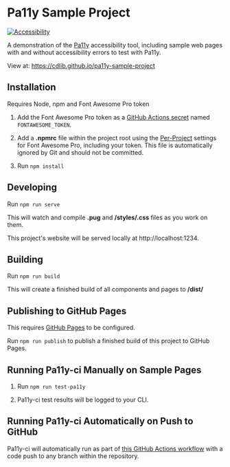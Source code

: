 # Pa11y Sample Project

[![Accessibility](https://github.com/cdlib/pa11y-sample-project/actions/workflows/accessibility.yml/badge.svg)](https://github.com/cdlib/pa11y-sample-project/actions/workflows/accessibility.yml)

A demonstration of the [Pa11y](https://github.com/pa11y/pa11y) accessibility tool, including sample web pages with and without accessibility errors to test with Pa11y.

View at: https://cdlib.github.io/pa11y-sample-project

## Installation

Requires Node, npm and Font Awesome Pro token

1. Add the Font Awesome Pro token as a [GitHub Actions secret](https://www.theserverside.com/blog/Coffee-Talk-Java-News-Stories-and-Opinions/GitHub-Actions-Secrets-Example-Token-Tutorial) named `FONTAWESOME_TOKEN`.

2. Add a **.npmrc** file within the project root using the [Per-Project](https://fontawesome.com/v5/docs/web/setup/use-package-managers#per-project) settings for Font Awesome Pro, including your token. This file is automatically ignored by Git and should not be committed.

3. Run `npm install`

## Developing

Run `npm run serve`

This will watch and compile **.pug** and **/styles/.css** files as you work on them.

This project's website will be served locally at http://localhost:1234.

## Building

Run `npm run build`

This will create a finished build of all components and pages to **/dist/**

## Publishing to GitHub Pages

This requires [GitHub Pages](https://pages.github.com) to be configured.

Run `npm run publish` to publish a finished build of this project to GitHub Pages.

## Running Pa11y-ci Manually on Sample Pages

1. Run `npm run test-pa11y`

2. Pa11y-ci test results will be logged to your CLI.

## Running Pa11y-ci Automatically on Push to GitHub

Pa11y-ci will automatically run as part of [this GitHub Actions workflow](https://github.com/cdlib/pa11y-sample-project/blob/main/.github/workflows/accessibility.yml) with a code push to any branch within the repository.
